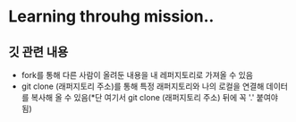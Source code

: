 # Learning throuhg mission..

## 깃 관련 내용
- fork를 통해 다른 사람이 올려둔 내용을 내 레퍼지토리로 가져올 수 있음
- git clone (래퍼지토리 주소)를 통해 특정 래퍼지토리와 나의 로컬을 연결해 데이터를 복사해 올 수 있음(*단 여기서 git clone (래퍼지토리 주소) 뒤에 꼭 '.' 붙여야 됨)
  

